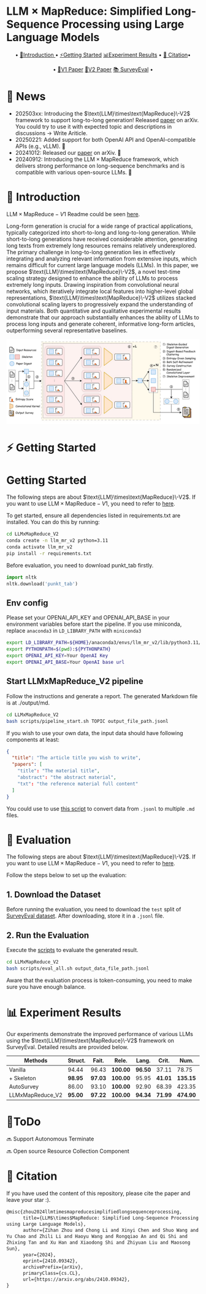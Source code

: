 # $\text{LLM}\times\text{MapReduce}$: Simplified Long-Sequence Processing using Large Language Models

<p align="center">•
 <a href="#-introduction"> 📖Introduction </a> •
 <a href="#%EF%B8%8F-getting-started">⚡️Getting Started</a> 
 <a href="#-experiment-results">📊Experiment Results</a> •
 <a href="#-citation">📝 Citation</a>•
</p>
<p align="center">•
 <a href="https://arxiv.org/abs/2410.09342">📃V1 Paper</a>
 <a href="">📃V2 Paper</a>
 <a href="https://huggingface.co/datasets/R0k1e/SurveyEval">📚 SurveyEval</a> •

</p>
</div>

# 🎉 News
* 202503xx: Introducing the $\text{LLM}\times\text{MapReduce}\-V2$ framework to support long-to-long generation! Released [paper]() on arXiv. You could try to use it with expected topic and descriptions in discussions -> Write Ariticle.
* 20250221: Added support for both OpenAI API and OpenAI-compatible APIs (e.g., vLLM). 🚀
* 20241012: Released our [paper](https://arxiv.org/abs/2410.09342) on arXiv. 🎇
* 20240912: Introducing the $\text{LLM}\times\text{MapReduce}$ framework, which delivers strong performance on long-sequence benchmarks and is compatible with various open-source LLMs. 🎊

# 📖 Introduction
$\text{LLM}\times\text{MapReduce}-V1$ Readme could be seen [here](LLMxMapReduce_V1/README.md).

Long-form generation is crucial for a wide range of practical applications, typically categorized into short-to-long and long-to-long generation. While short-to-long generations have received considerable attention, generating long texts from extremely long resources remains relatively underexplored. The primary challenge in long-to-long generation lies in effectively integrating and analyzing relevant information from extensive inputs, which remains difficult for current large language models (LLMs). In this paper, we propose $\text{LLM}\times\text{MapReduce}\-V2$, a novel test-time scaling strategy designed to enhance the ability of LLMs to process extremely long inputs. Drawing inspiration from convolutional neural networks, which iteratively integrate local features into higher-level global representations, $\text{LLM}\times\text{MapReduce}\-V2$ utilizes stacked convolutional scaling layers to progressively expand the understanding of input materials. Both quantitative and qualitative experimental results demonstrate that our approach substantially enhances the ability of LLMs to process long inputs and generate coherent, informative long-form articles, outperforming several representative baselines.

<div align="center">
  <img src="assets/main_pic.jpg" alt="$\text{LLM}\times\text{MapReduce}\-V2$ framework">
</div>

# ⚡️ Getting Started
# Getting Started
The following steps are about $\text{LLM}\times\text{MapReduce}\-V2$. If you want to use $\text{LLM}\times\text{MapReduce}-V1$, you need to refer to [here](LLMxMapReduce_V1/README.md).

To get started, ensure all dependencies listed in requirements.txt are installed. You can do this by running:
```bash
cd LLMxMapReduce_V2
conda create -n llm_mr_v2 python=3.11
conda activate llm_mr_v2
pip install -r requirements.txt
```
Before evaluation, you need to download punkt_tab firstly.
```python
import nltk
nltk.download('punkt_tab')
```
## Env config
Please set your OPENAI_API_KEY and OPENAI_API_BASE in your environment variables before start the pipeline. If you use miniconda, replace `anaconda3` in `LD_LIBRARY_PATH` with `miniconda3`
```bash
export LD_LIBRARY_PATH=${HOME}/anaconda3/envs/llm_mr_v2/lib/python3.11/site-packages/nvidia/nvjitlink/lib:${LD_LIBRARY_PATH}
export PYTHONPATH=$(pwd):${PYTHONPATH}
export OPENAI_API_KEY=Your OpenAI Key
export OPENAI_API_BASE=Your OpenAI base url
```
## Start LLMxMapReduce_V2 pipeline
Follow the instructions and generate a report. The generated Markdown file is at ./output/md. 
```bash
cd LLMxMapReduce_V2
bash scripts/pipeline_start.sh TOPIC output_file_path.jsonl
```
If you wish to use your own data, the input data should have following components at least:
```json
{
  "title": "The article title you wish to write",
  "papers": [
    "title": "The material title",
    "abstract": "the abstract material",
    "txt": "the reference material full content"
  ]
}
```

You could use to use [this script](LLMxMapReduce_V2/scripts/output_to_md.py) to convert data from `.jsonl` to multiple `.md` files.

# 📃 Evaluation
The following steps are about $\text{LLM}\times\text{MapReduce}\-V2$. If you want to use $\text{LLM}\times\text{MapReduce}-V1$, you need to refer to [here](LLMxMapReduce_V1/README.md).

Follow the steps below to set up the evaluation:
## 1. Download the Dataset
Before running the evaluation, you need to download the `test` split of [SurveyEval dataset](https://huggingface.co/datasets/R0k1e/SurveyEval). After downloading, store it in a `.jsonl` file.

## 2. Run the Evaluation
Execute the [scripts](LLMxMapReduce_V2/scripts/eval_all.sh) to evaluate the generated result. 
```bash
cd LLMxMapReduce_V2
bash scripts/eval_all.sh output_data_file_path.jsonl
```
Aware that the evaluation process is token-consuming, you need to make sure you have enough balance.

# 📊 Experiment Results
Our experiments demonstrate the improved performance of various LLMs using the $\text{LLM}\times\text{MapReduce}\-V2$ framework on SurveyEval. Detailed results are provided below.

| **Methods**           | **Struct.** | **Fait.** | **Rele.** | **Lang.** | **Crit.** | **Num.** | **Dens.** | **Prec.** | **Recall** |
|-----------------------|-------------|-----------|-----------|-----------|-----------|----------|-----------|-----------|------------|
| Vanilla               | 94.44       | 96.43     | **100.00**| **96.50** | 37.11     | 78.75    | **74.64** | 25.48     | 26.46      |
| + Skeleton            | **98.95**   | **97.03** | **100.00**| 95.95     | **41.01** | **135.15**| 72.96     | **62.60** | **65.11**  |
| AutoSurvey            | 86.00       | 93.10     | **100.00**| 92.90     | 68.39     | 423.35   | 31.97     | 50.12     | 51.73      |
| LLMxMapReduce_V2       | **95.00**   | **97.22** | **100.00**| **94.34** | **71.99** | **474.90**| **52.23** | **95.50** | **95.80**  |

# 📑ToDo
🔜 Support Autonomous Terminate

🔜 Open source Resource Collection Component


# 📝 Citation
If you have used the content of this repository, please cite the paper and leave your star :).

```
@misc{zhou2024llmtimesmapreducesimplifiedlongsequenceprocessing,
      title={LLM$\times$MapReduce: Simplified Long-Sequence Processing using Large Language Models}, 
      author={Zihan Zhou and Chong Li and Xinyi Chen and Shuo Wang and Yu Chao and Zhili Li and Haoyu Wang and Rongqiao An and Qi Shi and Zhixing Tan and Xu Han and Xiaodong Shi and Zhiyuan Liu and Maosong Sun},
      year={2024},
      eprint={2410.09342},
      archivePrefix={arXiv},
      primaryClass={cs.CL},
      url={https://arxiv.org/abs/2410.09342}, 
}
```



